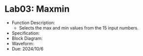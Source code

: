 # Lab03: Maxmin
* Function Description:
  * Selects the max and min values from the 15 input numbers.
* Specification:
* Block Diagram:
* Waveform:
* Due: 2024/10/6
